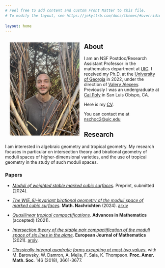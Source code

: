 ```yaml
---
# Feel free to add content and custom Front Matter to this file.
# To modify the layout, see https://jekyllrb.com/docs/themes/#overriding-theme-defaults

layout: home
---
```


<img src='assets/images/profile.jpeg' style="float:left; width:45%; margin:15px;"/>

## About

I am an NSF Postdoc/Research Assistant Professor in the mathematics department at [UIC](https://mscs.uic.edu). I received my Ph.D. at the [University of Georgia](https://math.uga.edu) in 2022, under the direction of [Valery Alexeev](http://alpha.math.uga.edu/~valery/). Previously I was an undergraduate at [Cal Poly](https://math.calpoly.edu) in San Luis Obispo, CA.

Here is my [CV](https://www.dropbox.com/s/s9q2d4r7uygy3q9/cv.pdf?dl=0).

You can contact me at nschoc2@uic.edu

## Research

I am interested in algebraic geometry and tropical geometry. My research focuses in particular on intersection theory and birational geometry of moduli spaces of higher-dimensional varieties, and the use of tropical geometry in the study of such moduli spaces. 

### Papers  
- [*Moduli of weighted stable marked cubic surfaces*](https://arxiv.org/abs/2305.06922). Preprint, submitted (2024).

- [*The W(E_6)-invariant birational geometry of the moduli space of marked cubic surfaces*](https://onlinelibrary.wiley.com/doi/10.1002/mana.202300459). **Math. Nachrichten** (2024). [arxiv](https://arxiv.org/abs/2309.15264)
  
- [*Quasilinear tropical compactifications*](https://arxiv.org/abs/2112.02062). **Advances in Mathematics** (accepted) (2021).
  
- [*Intersection theory of the stable pair compactification of the moduli space of six lines in the plane*](https://rdcu.be/cCiIQ). **European Journal of Mathematics** (2021). [arxiv](https://arxiv.org/abs/2009.06056).
  
- [*Classically integral quadratic forms excepting at most two values*](https://arxiv.org/pdf/1608.01656v1.pdf), with M. Barowsky, W. Damron, A. Mejia, F. Saia, K. Thompson. **Proc. Amer. Math. Soc**. 146 (2018), 3661-3677.

